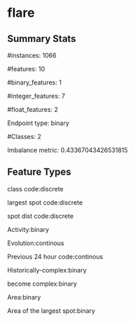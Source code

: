 # flare

## Summary Stats

#instances: 1066

#features: 10

  #binary_features: 1

  #integer_features: 7

  #float_features: 2

Endpoint type: binary

#Classes: 2

Imbalance metric: 0.43367043426531815

## Feature Types

 class code:discrete

largest spot code:discrete

spot dist code:discrete

Activity:binary

Evolution:continous

Previous 24 hour code:continous

Historically-complex:binary

become complex:binary

Area:binary

Area of the largest spot:binary

